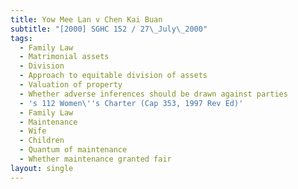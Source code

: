 ```yaml
---
title: Yow Mee Lan v Chen Kai Buan
subtitle: "[2000] SGHC 152 / 27\_July\_2000"
tags:
  - Family Law
  - Matrimonial assets
  - Division
  - Approach to equitable division of assets
  - Valuation of property
  - Whether adverse inferences should be drawn against parties
  - 's 112 Women\''s Charter (Cap 353, 1997 Rev Ed)'
  - Family Law
  - Maintenance
  - Wife
  - Children
  - Quantum of maintenance
  - Whether maintenance granted fair
layout: single
---
```



